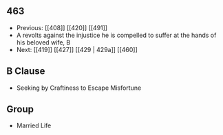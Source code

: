 ## 463
- Previous: [[408]] [[420]] [[491]] 
- A revolts against the injustice he is compelled to suffer at the hands of his beloved wife, B
- Next: [[419]] [[427]] [[429 | 429a]] [[460]] 

## B Clause
- Seeking by Craftiness to Escape Misfortune

## Group
- Married Life

